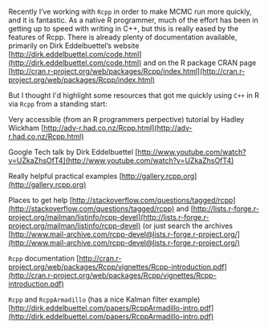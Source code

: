 
Recently I’ve working with `Rcpp` in order to make MCMC run more quickly, and it is fantastic. As a native R programmer, much of the effort has been in getting up to speed with writing in C++, but this is really eased by the features of Rcpp. There is already plenty of documentation available, primarily on Dirk Eddelbuettel’s website
[http://dirk.eddelbuettel.com/code.html](http://dirk.eddelbuettel.com/code.html) and on the R package CRAN page [http://cran.r-project.org/web/packages/Rcpp/index.html](http://cran.r-project.org/web/packages/Rcpp/index.html)

But I thought I'd highlight some resources that got me quickly using `C++` in R via `Rcpp` from a standing start:

Very accessible (from an R programmers perpective) tutorial by Hadley Wickham
[http://adv-r.had.co.nz/Rcpp.html](http://adv-r.had.co.nz/Rcpp.html)

Google Tech talk by Dirk Eddelbuettel
[http://www.youtube.com/watch?v=UZkaZhsOfT4](http://www.youtube.com/watch?v=UZkaZhsOfT4)

Really helpful practical examples
[http://gallery.rcpp.org](http://gallery.rcpp.org)

Places to get help
[http://stackoverflow.com/questions/tagged/rcpp](http://stackoverflow.com/questions/tagged/rcpp) and
[http://lists.r-forge.r-project.org/mailman/listinfo/rcpp-devel](http://lists.r-forge.r-project.org/mailman/listinfo/rcpp-devel) (or just search the archives [http://www.mail-archive.com/rcpp-devel@lists.r-forge.r-project.org/](http://www.mail-archive.com/rcpp-devel@lists.r-forge.r-project.org/)

`Rcpp` documentation
[http://cran.r-project.org/web/packages/Rcpp/vignettes/Rcpp-introduction.pdf](http://cran.r-project.org/web/packages/Rcpp/vignettes/Rcpp-introduction.pdf)

`Rcpp` and `RcppArmadillo` (has a nice Kalman filter example)
[http://dirk.eddelbuettel.com/papers/RcppArmadillo-intro.pdf](http://dirk.eddelbuettel.com/papers/RcppArmadillo-intro.pdf)